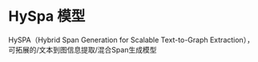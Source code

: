 # HySpa 模型

HySPA（Hybrid Span Generation for Scalable Text-to-Graph Extraction），可拓展的/文本到图信息提取/混合Span生成模型